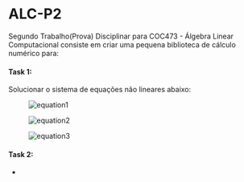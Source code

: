 # ALC-P2
Segundo Trabalho(Prova) Disciplinar para COC473 - Álgebra Linear Computacional consiste em criar uma pequena biblioteca de cálculo numérico para: 

#### **Task 1:** 
Solucionar o sistema de equações não lineares abaixo:  
<figure>
<img src="http://www.sciweavers.org/tex2img.php?eq=2c_%7B3%7D%5E2%20%2B%20c_%7B2%7D%5E2%20%2B%206c_%7B4%7D%5E2%20%3D%201.0&bc=White&fc=Black&im=jpg&fs=12&ff=arev&edit=0" alt="equation1">  
</figure>
<figure>
<img src="http://www.sciweavers.org/tex2img.php?eq=8c_%7B3%7D%5E3%20%2B%206c_%7B3%7Dc_%7B2%7D%5E2%20%2B%2036%20c_%7B3%7Dc_%7B2%7Dc_%7B4%7D%20%2B%20108c_%7B3%7Dc_%7B4%7D%5E2%20%3D%20%5Ctheta_%7B1%7D&bc=White&fc=Black&im=jpg&fs=12&ff=arev&edit=0" alt="equation2">   
</figure>
<figure>
<img src="http://www.sciweavers.org/tex2img.php?eq=60c_%7B3%7D%5E4%20%2B%2060c_%7B3%7D%5E2c_%7B2%7D%5E2%20%2B%20576c_%7B3%7D%5E2c_%7B3%7Dc_%7B4%7D%20%2B%202232c_%7B3%7D%5E2c_%7B4%7D%5E2%20%2B%20252c_%7B4%7D%5E2c_%7B2%7D%5E2%20%2B%201296c_%7B4%7D%5E3c_%7B2%7D%20%2B%203348c_%7B4%7D%5E4%20%2B%2024c_%7B2%7D%5E3c_4%20%2B%203c_%7B2%7D%20%3D%20%5Ctheta_%7B2%7D&bc=White&fc=Black&im=jpg&fs=12&ff=arev&edit=0" alt="equation3"> 
</figure>
  
  
  

#### **Task 2:**
- 
